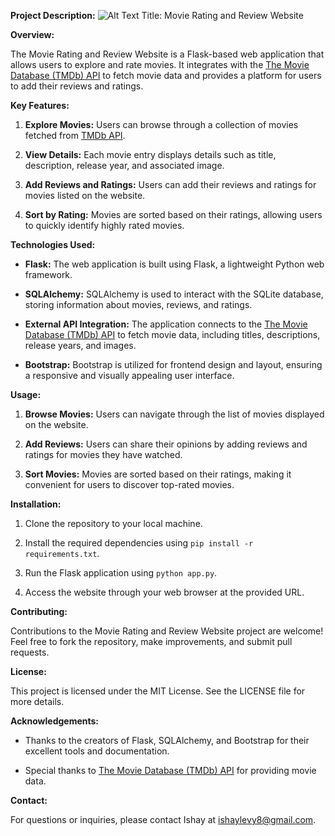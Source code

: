 **Project Description:**
![Alt Text]("../photos/Front_Card.PNG")
Title: Movie Rating and Review Website

**Overview:**

The Movie Rating and Review Website is a Flask-based web application that allows users to explore and rate movies. It integrates with the [The Movie Database (TMDb) API](https://developer.themoviedb.org/) to fetch movie data and provides a platform for users to add their reviews and ratings.

**Key Features:**

1. **Explore Movies:** Users can browse through a collection of movies fetched from [TMDb API](https://developer.themoviedb.org/).

2. **View Details:** Each movie entry displays details such as title, description, release year, and associated image.

3. **Add Reviews and Ratings:** Users can add their reviews and ratings for movies listed on the website.

4. **Sort by Rating:** Movies are sorted based on their ratings, allowing users to quickly identify highly rated movies.

**Technologies Used:**

- **Flask:** The web application is built using Flask, a lightweight Python web framework.
  
- **SQLAlchemy:** SQLAlchemy is used to interact with the SQLite database, storing information about movies, reviews, and ratings.

- **External API Integration:** The application connects to the [The Movie Database (TMDb) API](https://developer.themoviedb.org/) to fetch movie data, including titles, descriptions, release years, and images.

- **Bootstrap:** Bootstrap is utilized for frontend design and layout, ensuring a responsive and visually appealing user interface.

**Usage:**

1. **Browse Movies:** Users can navigate through the list of movies displayed on the website.
  
2. **Add Reviews:** Users can share their opinions by adding reviews and ratings for movies they have watched.

3. **Sort Movies:** Movies are sorted based on their ratings, making it convenient for users to discover top-rated movies.

**Installation:**

1. Clone the repository to your local machine.
  
2. Install the required dependencies using `pip install -r requirements.txt`.

3. Run the Flask application using `python app.py`.

4. Access the website through your web browser at the provided URL.

**Contributing:**

Contributions to the Movie Rating and Review Website project are welcome! Feel free to fork the repository, make improvements, and submit pull requests.

**License:**

This project is licensed under the MIT License. See the LICENSE file for more details.

**Acknowledgements:**

- Thanks to the creators of Flask, SQLAlchemy, and Bootstrap for their excellent tools and documentation.

- Special thanks to [The Movie Database (TMDb) API](https://developer.themoviedb.org/) for providing movie data.

**Contact:**

For questions or inquiries, please contact Ishay at ishaylevy8@gmail.com.
